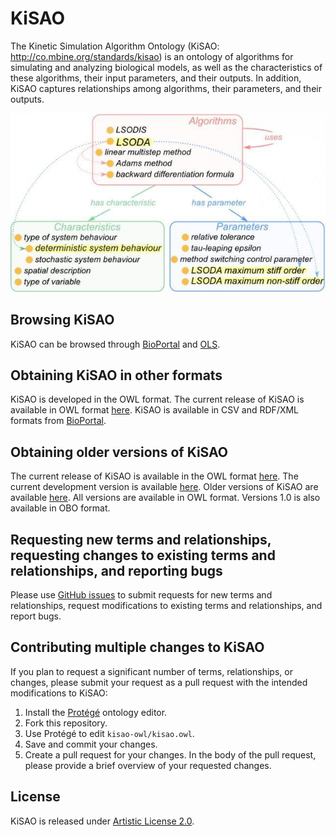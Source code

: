 # KiSAO

The Kinetic Simulation Algorithm Ontology (KiSAO: http://co.mbine.org/standards/kisao) is an ontology of algorithms for simulating and analyzing biological models, as well as the characteristics of these algorithms, their input parameters, and their outputs. In addition, KiSAO captures relationships among algorithms, their parameters, and their outputs.

![Overview of KiSAO](https://github.com/SED-ML/KiSAO/raw/dev/docs/overview.jpeg)

## Browsing KiSAO

KiSAO can be browsed through [BioPortal](https://bioportal.bioontology.org/ontologies/KISAO) and [OLS](https://www.ebi.ac.uk/ols/ontologies/kisao).

## Obtaining KiSAO in other formats

KiSAO is developed in the OWL format. The current release of KiSAO is available in OWL format [here](https://github.com/SED-ML/KiSAO/tree/dev/kisao.owl). KiSAO is available in CSV and RDF/XML formats from [BioPortal](https://bioportal.bioontology.org/ontologies/KISAO).

## Obtaining older versions of KiSAO

The current release of KiSAO is available in the OWL format [here](https://github.com/SED-ML/KiSAO/tree/deploy/kisao.owl). The current development version is available [here](https://github.com/SED-ML/KiSAO/tree/dev/kisao.owl). Older versions of KiSAO are available [here](https://github.com/SED-ML/KiSAO/releases). All versions are available in OWL format. Versions 1.0 is also available in OBO format.

## Requesting new terms and relationships, requesting changes to existing terms and relationships, and reporting bugs

Please use [GitHub issues](https://github.com/SED-ML/KiSAO/issues/new/choose) to submit requests for new terms and relationships, request modifications to existing terms and relationships, and report bugs.

## Contributing multiple changes to KiSAO

If you plan to request a significant number of terms, relationships, or changes, please submit your request as a pull request with the intended modifications to KiSAO:

1. Install the [Protégé](https://protege.stanford.edu/) ontology editor.
2. Fork this repository.
3. Use Protégé to edit `kisao-owl/kisao.owl`.
4. Save and commit your changes.
5. Create a pull request for your changes. In the body of the pull request, please provide a brief overview of your requested changes.

## License

KiSAO is released under [Artistic License 2.0](LICENSE).
